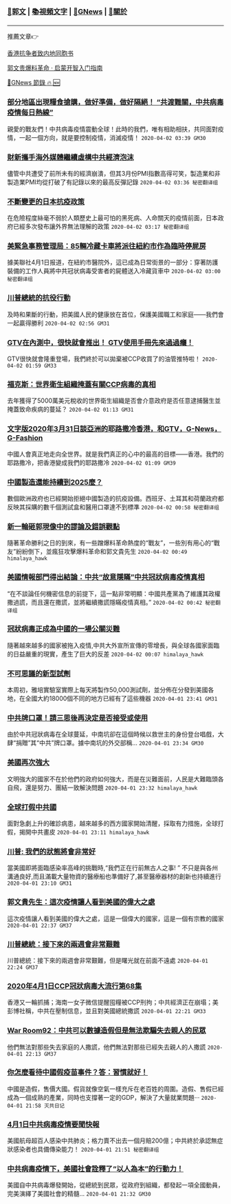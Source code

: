 ###  [:eagle:郭文](https://github.com/ourhimalayas/txt) | [:books:視頻文字](https://github.com/ourhimalayas/txt/blob/master/content/README.md) | [:newspaper:GNews](https://github.com/ourhimalayas/txt/blob/master/content/gnews/README.md) | [:pray:關於](https://github.com/ourhimalayas/home/tree/master/about)
---

推薦文章:point_right:

[香港抗争者致内地同胞书](https://github.com/ourhimalayas/news/blob/master/2019/08/a_letter_from_the_hong_kong_people.md)

[郭文贵爆料革命 · 启蒙开智入门指南](https://github.com/ourhimalayas/txt/issues/1)

[:newspaper:GNews 節錄 :fire: :new:](https://github.com/ourhimalayas/txt/blob/master/content/gnews/README.md) 



### [部分地區出現糧食搶購，做好準備，做好隔絕！ “共渡難關，中共病毒疫情每日熱線”](/content/gnews/1/README.md)

親愛的戰友們！中共病毒疫情震動全球！此時的我們，唯有相助相扶，共同面對疫情，一起一個方向，就是要控制疫情，消滅疫情！  `2020-04-02 03:39 GM30`

### [財新攜手海外媒體繼續虛構中共經濟泡沫](/content/gnews/2/README.md)

儘管中共遭受了前所未有的經濟崩潰，但其3月份PMI指數高得可笑，製造業和非製造業PMI均從打破了有記錄以來的最高反彈記錄  `2020-04-02 03:36 秘密翻译组`

### [不斷變更的日本抗疫政策](/content/gnews/3/README.md)

在危險程度絲毫不弱於人類歷史上最可怕的黑死病、人命關天的疫情前面，日本政府已經多次發布讓外界無法理解的政策  `2020-04-02 03:17 秘密翻译组`

### [美緊急事務管理局：85輛冷藏卡車將派往紐約市作為臨時停屍房](/content/gnews/4/README.md)

據美聯社4月1日报道，在紐約市醫院外，這已成為日常街景的一部分：穿著防護裝備的工作人員將中共冠状病毒受害者的屍體送入冷藏貨車中  `2020-04-02 03:00 秘密翻译组`

### [川普總統的抗役行動](/content/gnews/5/README.md)

及時和果斷的行動，把美國人民的健康放在首位，保護美國職工和家庭——我們會一起贏得勝利
 `2020-04-02 02:56 GM31`

### [GTV在內測中，很快就會推出！ GTV使用手冊先來過過癮！](/content/gnews/6/README.md)

GTV很快就會隆重登場，我們終於可以拋棄被CCP收買了的油管推特啦！  `2020-04-02 01:59 GM33`

### [福克斯：世界衛生組織掩蓋有關CCP病毒的真相](/content/gnews/7/README.md)

去年獲得了5000萬美元稅收的世界衛生組織是否會介意政府是否任意逮捕醫生並掩蓋致命疾病的蔓延？  `2020-04-02 01:13 GM31`

### [文字版2020年3月31日談亞洲的耶路撒冷香港，和GTV，G-News，G-Fashion](/content/gnews/8/README.md)

中國人會真正地走向全世界。就是我們真正的心中的最高的目標——香港。我們的耶路撒冷，把香港變成我們的耶路撒冷  `2020-04-02 01:09 GM39`

### [中國製造還能持續到2025麼？](/content/gnews/9/README.md)

數個歐洲政府也已經開始拒絕中國製造的抗疫設備。西班牙、土耳其和荷蘭政府都反映其採購的數千個測試盒和醫用口罩達不到標準  `2020-04-02 00:58 秘密翻译组`

### [新一輪砸郭現像中的謬論及錯誤觀點](/content/gnews/10/README.md)

隨著革命勝利之日的到來，有一些蹭爆料革命熱度的“戰友”，一些別有用心的“戰友”紛紛倒下，並瘋狂攻擊爆料革命和郭文貴先生  `2020-04-02 00:49 himalaya_hawk`

### [美國情報部門得出結論：中共“故意隱瞞”中共冠狀病毒疫情真相](/content/gnews/11/README.md)

“在不談論任何機密信息的前提下，這一點非常明顯：中國共產黨為了維護其政權撒過謊，而且還在撒謊，並將繼續撒謊隱瞞疫情真相。”  `2020-04-02 00:42 秘密翻译组`

### [冠狀病毒正成為中國的一場公關災難](/content/gnews/12/README.md)

隨著越來越多的國家被拖入疫情,中共大外宣所宣傳的零增長，與全球各國家面臨的日益嚴重的現實，產生了巨大的反差  `2020-04-02 00:07 himalaya_hawk`

### [不可思議的新型試劑](/content/gnews/13/README.md)

本周初，雅培實驗室實際上每天將製作50,000測試劑，並分佈在分發到美國各地，在全國大約18000個不同的地方已經有了這些機器  `2020-04-01 23:41 GM31`

### [中共牌口罩！請三思後再決定是否接受或使用](/content/gnews/14/README.md)

由於中共冠狀病毒在全球蔓延，中南坑卻在這個時候以救世主的身份登台唱戲，大肆“捐贈”其“中共”牌口罩。據中南坑的外交部稱...  `2020-04-01 23:34 GM30`

### [美國再次強大](/content/gnews/15/README.md)

文明強大的國家不在於他們的政府如何強大，而是在災難面前，人民是大難臨頭各自飛，還是努力、團結一致解決問題  `2020-04-01 23:32 himalaya_hawk`

### [全球打假中共國](/content/gnews/16/README.md)

面對急劇上升的確診病患，越來越多的⻄方國家開始清醒，採取有力措施，全球打假，揭開中共畫皮  `2020-04-01 23:11 himalaya_hawk`

### [川普: 我們的狀態將會非常好](/content/gnews/17/README.md)

當美國即將面臨感染率高峰的挑戰時,“我們正在行前無古人之事! ” 不只是與各州溝通良好,而且滿載大量物資的醫療船也準備好了,甚至醫療器材的創新也持續進行  `2020-04-01 23:10 GM31`

### [郭文貴先生：這次疫情讓人看到美國的偉大之處](/content/gnews/18/README.md)

這次疫情讓人看到美國的偉大之處，這是一個偉大的國家，這是一個有宗教的國家  `2020-04-01 22:37 GM37`

### [川普總統：接下來的兩週會非常艱難](/content/gnews/19/README.md)

川普總統：接下來的兩週會非常艱難，但是曙光就在前面不遠處  `2020-04-01 22:24 GM37`

### [2020年4月1日CCP冠狀病毒大流行第68集](/content/gnews/20/README.md)

香港又一輪抓捕；海南一女子微信提醒囤糧被CCP刑拘；中共經濟正在崩塌；美彭博社稱，中共在壓制信息，並且對美國總統撒謊  `2020-04-01 22:21 GM33`

### [War Room92：中共可以數據造假但是無法欺騙失去親人的民眾](/content/gnews/21/README.md)

他們無法對那些失去家庭的人撒謊，他們無法對那些已經失去親人的人撒謊  `2020-04-01 22:13 GM37`

### [你怎麼看待中國假疫苗事件？答：習慣就好！](/content/gnews/22/README.md)

中國是造假，售價大國。假貨就像空氣一樣充斥在老百姓的周圍。造假、售假已經成為一個成熟的產業，同時也支撐著一定的GDP，解決了大量就業問題···  `2020-04-01 21:58 灭共日记`

### [4月1日中共病毒疫情要聞快報](/content/gnews/23/README.md)

美國航母超百人感染中共肺炎；格力賣不出去一個月賠200億；中共終於承認無症狀感染者也具備傳染能力！  `2020-04-01 21:51 秘密翻译组`

### [中共病毒疫情下，美國社會詮釋了“以人為本”的行動力！](/content/gnews/24/README.md)

美國自中共病毒爆發開始，從總統到民眾，從政府到組織，都發起一項全國動員，完美演繹了美國社會的精髓...  `2020-04-01 21:32 GM30`

